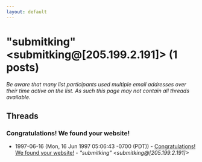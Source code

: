 ```yaml
---
layout: default
---
```


# "submitking" <submitking@[205.199.2.191]> (1 posts)

_Be aware that many list participants used multiple email addresses over their time active on the list. As such this page may not contain all threads available._

## Threads

### Congratulations!  We found your website!
+ 1997-06-16 (Mon, 16 Jun 1997 05:06:43 -0700 (PDT)) - [Congratulations!  We found your website!](/archive/1997/06/a91d4e27fa0105581f34870f7c97c9b1e38615fc9e1a82dd6ac2504c57717e4f) - _"submitking" \<submitking@[205.199.2.191]\>_

